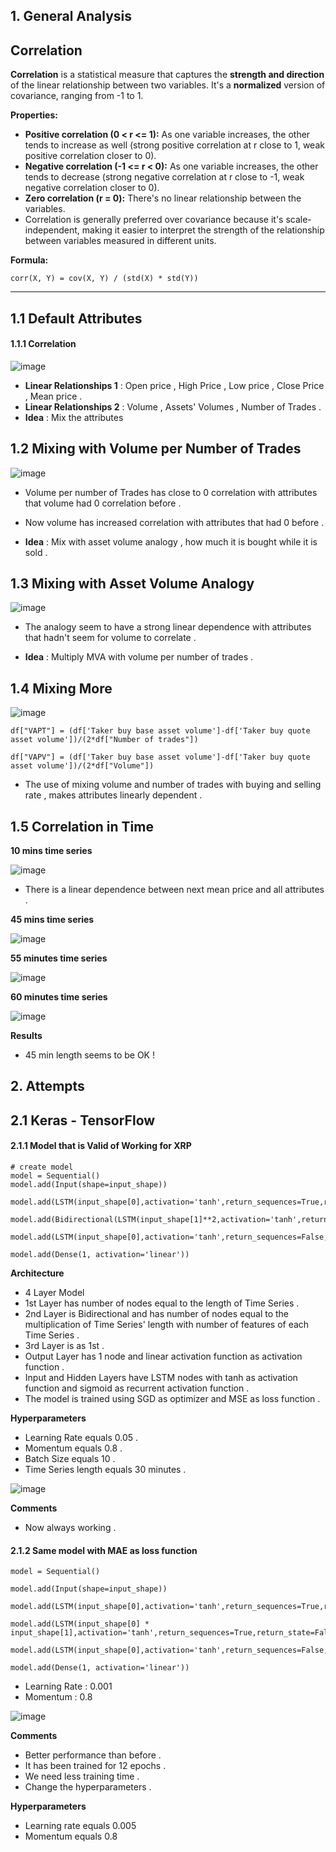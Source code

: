 
## 1. General Analysis

## Correlation

**Correlation** is a statistical measure that captures the **strength and direction** of the linear relationship between two variables. It's a **normalized** version of covariance, ranging from -1 to 1.

**Properties:**

- **Positive correlation (0 < r <= 1):** As one variable increases, the other tends to increase as well (strong positive correlation at r close to 1, weak positive correlation closer to 0).
- **Negative correlation (-1 <= r < 0):** As one variable increases, the other tends to decrease (strong negative correlation at r close to -1, weak negative correlation closer to 0).
- **Zero correlation (r = 0):** There's no linear relationship between the variables.
- Correlation is generally preferred over covariance because it's scale-independent, making it easier to interpret the strength of the relationship between variables measured in different units.

**Formula:**

```
corr(X, Y) = cov(X, Y) / (std(X) * std(Y))
```

----

## 1.1 Default Attributes

#### 1.1.1 Correlation

![image](https://github.com/user-attachments/assets/860c1f2f-46dc-4c94-a752-b0cea137cedf)

- **Linear Relationships 1** : Open price , High Price , Low price , Close Price , Mean price .
- **Linear Relationships 2** : Volume , Assets' Volumes , Number of Trades .
- **Idea** : Mix the attributes

## 1.2 Mixing with Volume per Number of Trades

![image](https://github.com/user-attachments/assets/ef590288-b45e-49ef-8b30-d4babf844769)

- Volume per number of Trades has close to 0 correlation with attributes that volume had 0 correlation before .
- Now volume has increased correlation with attributes that had 0 before .

- **Idea** : Mix with asset volume analogy , how much it is bought while it is sold .

## 1.3 Mixing with Asset Volume Analogy

![image](https://github.com/user-attachments/assets/eb143ff5-5f18-4685-9be5-db26df4bc995)


- The analogy seem to have a strong linear dependence with attributes that hadn't seem for volume to correlate .

- **Idea** : Multiply MVA with volume per number of trades .


## 1.4 Mixing More

![image](https://github.com/user-attachments/assets/6acbb9ad-5483-4868-88b1-7931d7e9e66e)


```
df["VAPT"] = (df['Taker buy base asset volume']-df['Taker buy quote asset volume'])/(2*df["Number of trades"])

df["VAPV"] = (df['Taker buy base asset volume']-df['Taker buy quote asset volume'])/(2*df["Volume"])
```

- The use of mixing volume and number of trades with buying and selling rate , makes attributes linearly dependent .

## 1.5 Correlation in Time

**10 mins time series**

![image](https://github.com/user-attachments/assets/e1ae72a9-253f-428a-a3f7-9201b9b317b5)


- There is a linear dependence between next mean price and all attributes .

**45 mins time series**

![image](https://github.com/user-attachments/assets/c02c5d9f-482f-439f-a0e3-f0419e53cecd)


**55 minutes time series**

![image](https://github.com/user-attachments/assets/81be0b15-49f8-456b-88c9-857890f02d8c)


**60 minutes time series**

![image](https://github.com/user-attachments/assets/c834cee6-a07b-4d99-8aa3-9dd18d7677c8)


**Results**

- 45 min length seems to be OK !


## 2. Attempts

## 2.1 Keras - TensorFlow

#### 2.1.1 Model that is Valid of Working for XRP

```
# create model
model = Sequential()
model.add(Input(shape=input_shape))

model.add(LSTM(input_shape[0],activation='tanh',return_sequences=True,return_state=False,recurrent_activation='sigmoid',go_backwards=False))

model.add(Bidirectional(LSTM(input_shape[1]**2,activation='tanh',return_sequences=True,return_state=False,recurrent_activation='sigmoid',go_backwards=False)))

model.add(LSTM(input_shape[0],activation='tanh',return_sequences=False,return_state=False,recurrent_activation='sigmoid',go_backwards=False))

model.add(Dense(1, activation='linear'))
```

**Architecture**

- 4 Layer Model
- 1st Layer has number of nodes equal to the length of Time Series .
- 2nd Layer is Bidirectional and has number of nodes equal to the multiplication of Time Series' length with number of features of each Time Series .
- 3rd Layer is as 1st .
- Output Layer has 1 node and linear activation function as activation function .
- Input and Hidden Layers have LSTM nodes with tanh as activation function and sigmoid as recurrent activation function .
- The model is trained using SGD as optimizer and MSE as loss function .

**Hyperparameters**

- Learning Rate equals 0.05 .
- Momentum equals 0.8 .
- Batch Size equals 10 .
- Time Series length equals 30 minutes . 

![image](https://github.com/user-attachments/assets/a68ef87c-ad6f-44a3-823a-6119e796ce9c)


**Comments**

- Now always working .

#### 2.1.2 Same model with MAE as loss function

```
model = Sequential()

model.add(Input(shape=input_shape))

model.add(LSTM(input_shape[0],activation='tanh',return_sequences=True,return_state=False,recurrent_activation='sigmoid',go_backwards=False))

model.add(LSTM(input_shape[0] * input_shape[1],activation='tanh',return_sequences=True,return_state=False,recurrent_activation='sigmoid',go_backwards=False))

model.add(LSTM(input_shape[0],activation='tanh',return_sequences=False,return_state=False,recurrent_activation='sigmoid',go_backwards=False))

model.add(Dense(1, activation='linear'))
```

- Learning Rate : 0.001
- Momentum : 0.8

![image](https://github.com/user-attachments/assets/40f6cb48-396e-480d-a360-14ee48b0b459)


**Comments**

- Better performance than before .
- It has been trained for 12 epochs .
- We need less training time .
- Change the hyperparameters .

**Hyperparameters**

- Learning rate equals 0.005
- Momentum equals 0.8
